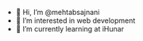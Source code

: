 - 👋 Hi, I’m @mehtabsajnani
- 👀 I’m interested in web development
- 🌱 I’m currently learning at iHunar

<!---
mehtabsajnani/mehtabsajnani is a ✨ special ✨ repository because its `README.md` (this file) appears on your GitHub profile.
You can click the Preview link to take a look at your changes.
--->
